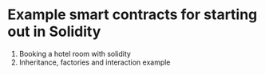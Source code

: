 # Example smart contracts for starting out in Solidity

1. Booking a hotel room with solidity
2. Inheritance, factories and interaction example
